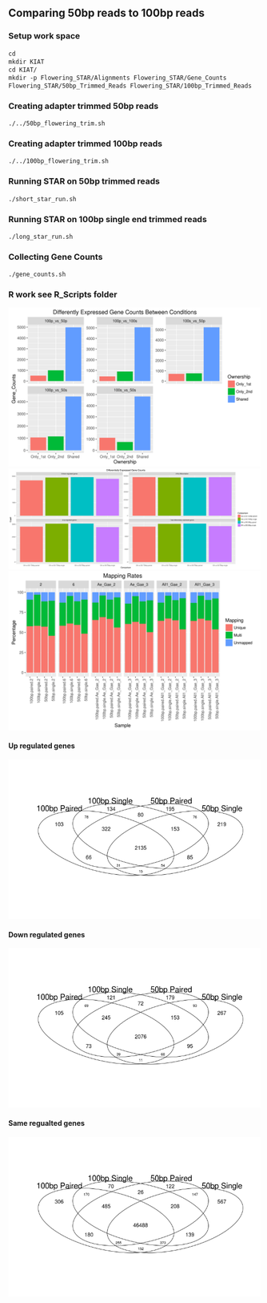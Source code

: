 ## Comparing 50bp reads to 100bp reads

### Setup work space

```
cd
mkdir KIAT
cd KIAT/
mkdir -p Flowering_STAR/Alignments Flowering_STAR/Gene_Counts Flowering_STAR/50bp_Trimmed_Reads Flowering_STAR/100bp_Trimmed_Reads
```

### Creating adapter trimmed 50bp reads

```
./../50bp_flowering_trim.sh
```

### Creating adapter trimmed 100bp reads

```
./../100bp_flowering_trim.sh
```

### Running STAR on 50bp trimmed reads

```
./short_star_run.sh
```

### Running STAR on 100bp single end trimmed reads

```
./long_star_run.sh
```

### Collecting Gene Counts

```
./gene_counts.sh
```
### R work see R_Scripts folder

![alt text](https://github.com/johnny3420/KIAT/blob/master/Graphs/Combined.DE.barplot.png "Combined DE barplot")
![alt text](https://github.com/johnny3420/KIAT/blob/master/Graphs/DE.barplot.png "DE barplot")
![alt text](https://github.com/johnny3420/KIAT/blob/master/Graphs/Mapping.barplot.4.png "Mapping Rates")

#### Up regulated genes

![alt text](https://github.com/johnny3420/KIAT/blob/master/Graphs/Up_Regulated_Venn.png "Up Regulated Genes")

#### Down regulated genes

![alt text](https://github.com/johnny3420/KIAT/blob/master/Graphs/Down_Regulated_Venn.png "Down Regulated Genes")

#### Same regualted genes

![alt text](https://github.com/johnny3420/KIAT/blob/master/Graphs/Same_Regulated_Venn.png "Same Regulated Genes")

